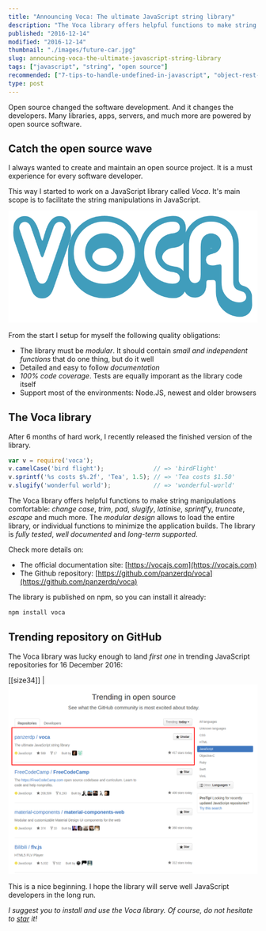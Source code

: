 ```yaml
---
title: "Announcing Voca: The ultimate JavaScript string library"
description: "The Voca library offers helpful functions to make string manipulations comfortable: change case, trim, pad, slugifly, latinise, sprintf, truncate, escape and more."
published: "2016-12-14"
modified: "2016-12-14"
thumbnail: "./images/future-car.jpg"
slug: announcing-voca-the-ultimate-javascript-string-library
tags: ["javascript", "string", "open source"]
recommended: ["7-tips-to-handle-undefined-in-javascript", "object-rest-spread-properties-javascript"]
type: post
---
```


Open source changed the software development. And it changes the developers. Many libraries, apps, servers, and much more are powered by open source software.  

## Catch the open source wave

I always wanted to create and maintain an open source project. It is a must experience for every software developer.

This way I started to work on a JavaScript library called *Voca*. It's main scope is to facilitate the string manipulations in JavaScript.  

![Voca logo](./images/voca-logo.png)

From the start I setup for myself the following quality obligations:

* The library must be *modular*. It should contain *small and independent functions* that do one thing, but do it well
* Detailed and easy to follow *documentation*
* *100% code coverage*. Tests are equally imporant as the library code itself
* Support most of the environments: Node.JS, newest and older browsers

## The Voca library

After 6 months of hard work, I recently released  the finished version of the library.  

```javascript
var v = require('voca');
v.camelCase('bird flight');              // => 'birdFlight'
v.sprintf('%s costs $%.2f', 'Tea', 1.5); // => 'Tea costs $1.50'
v.slugify('wonderful world');            // => 'wonderful-world'
```

The Voca library offers helpful functions to make string manipulations comfortable: *change case*, *trim*, *pad*, *slugify*, *latinise*, *sprintf*'y, *truncate*, *escape* and much more. The *modular design* allows to load the entire library, or individual functions to minimize the application builds. The library is *fully tested*, *well documented* and *long-term supported*.

Check more details on:

* The official documentation site: [https://vocajs.com](https://vocajs.com)
* The Github repository: [https://github.com/panzerdp/voca](https://github.com/panzerdp/voca)

The library is published on npm, so you can install it already:
```bash
npm install voca
```

## Trending repository on GitHub

The Voca library was lucky enough to land *first one* in trending JavaScript repositories for 16 December 2016:   

[[size34]]
| ![Voca trending on GitHub](./images/trending.png)

This is a nice beginning. I hope the library will serve well JavaScript developers in the long run.  

*I suggest you to install and use the Voca library. Of course, do not hesitate to [star](https://github.com/panzerdp/voca) it!*